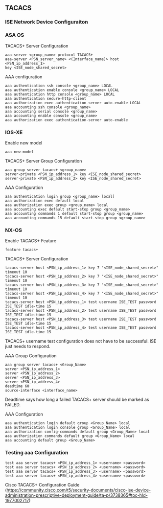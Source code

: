 ## TACACS
### ISE Network Device Configuraiton

### ASA OS
TACACS+ Server Configuration
```
aaa-server <group_name> protocol TACACS+
aaa-server <PSN_server_name> <(Interface_name)> host <PSN_ip_address_1>
key <ISE_node_shared_secret>
```
AAA configuration
```
aaa authentication ssh console <group_name> LOCAL
aaa authentication enable console <group_name> LOCAL
aaa authentication http console <group_name> LOCAL
aaa authentication secure-http-client
aaa authorization exec authentication-server auto-enable LOCAL
aaa accounting ssh console <group_name>
aaa accounting serial console <group_name>
aaa accounting enable console <group_name>
aaa authorization exec authentication-server auto-enable

```
### IOS-XE
Enable new model
```
aaa new-model
```
TACACS+ Server Group Configuration
```
aaa group server tacacs+ <group_name>
server-private <PSN_ip_address_1> key <ISE_node_shared_secret>
server-private <PSN_ip_address_2> key <ISE_node_shared_secret>
```
AAA Configuration
```
aaa authentication login group <group_name> local]
aaa authorization exec default local
aaa authorization exec group <group_name> local
aaa accounting exec default start-stop group <group_name>
aaa accounting commands 1 default start-stop group <group_name>
aaa accounting commands 15 default start-stop group <group_name>

```
### NX-OS

Enable TACACS+ Feature
```
feature tacacs+
```

TACACS+ Server Configuration
```
tacacs-server host <PSN_ip_address_1> key 7 "<ISE_node_shared_secret>" timeout 10
tacacs-server host <PSN_ip_address_2> key 7 "<ISE_node_shared_secret>" timeout 10
tacacs-server host <PSN_ip_address_3> key 7 "<ISE_node_shared_secret>" timeout 10
tacacs-server host <PSN_ip_address_4> key 7 "<ISE_node_shared_secret>" timeout 10
tacacs-server host <PSN_ip_address_1> test username ISE_TEST password ISE_TEST idle-time 15
tacacs-server host <PSN_ip_address_2> test username ISE_TEST password ISE_TEST idle-time 15
tacacs-server host <PSN_ip_address_3> test username ISE_TEST password ISE_TEST idle-time 15
tacacs-server host <PSN_ip_address_4> test username ISE_TEST password ISE_TEST idle-time 15
```
TACACS+ username test configuration does not have to be successful. ISE just needs to respond.

AAA Group Configuration
```
aaa group server tacacs+ <Group_Name>
server <PSN_ip_address_1>
server <PSN_ip_address_2>
server <PSN_ip_address_3>
server <PSN_ip_address_4>
deadtime 60
source-interface <interface_name>
```
Deadtime says how long a failed TACACS+ server should be marked as FAILED.

AAA Configuration
```
aaa authentication login default group <Group_Name> local
aaa authentication login console group <Group_Name> local
aaa authorization config-commands default group <Group_Name> local
aaa authorization commands default group <Group_Name> local
aaa accounting default group <Group_Name>
```

### Testing aaa Configuration
```
test aaa server tacacs+ <PSN_ip_address_1> <username> <password>
test aaa server tacacs+ <PSN_ip_address_2> <username> <password>
test aaa server tacacs+ <PSN_ip_address_3> <username> <password>
test aaa server tacacs+ <PSN_ip_address_4> <username> <password>
```

Cisco TACACS+ Configuration Guide (https://community.cisco.com/t5/security-documents/cisco-ise-device-administration-prescriptive-deployment-guide/ta-p/3738365#toc-hId-1977002717)
